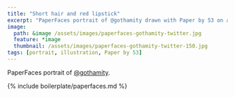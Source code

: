 ```yaml
---
title: "Short hair and red lipstick"
excerpt: "PaperFaces portrait of @gothamity drawn with Paper by 53 on an iPad."
image: 
  path: &image /assets/images/paperfaces-gothamity-twitter.jpg 
  feature: *image
  thumbnail: /assets/images/paperfaces-gothamity-twitter-150.jpg
tags: [portrait, illustration, Paper by 53]
---
```


PaperFaces portrait of [@gothamity](https://twitter.com/gothamity).

{% include boilerplate/paperfaces.md %}
